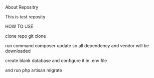 About Repositry 

This is test reposity

HOW TO USE 

clone repo 
git clone 

run command composer update so all dependency and vendor will be downloaded 

create blank database and configure it in .env file 

and run php artisan migrate 


